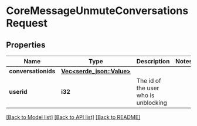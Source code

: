 # CoreMessageUnmuteConversationsRequest

## Properties

Name | Type | Description | Notes
------------ | ------------- | ------------- | -------------
**conversationids** | [**Vec<serde_json::Value>**](serde_json::Value.md) |  | 
**userid** | **i32** | The id of the user who is unblocking | 

[[Back to Model list]](../README.md#documentation-for-models) [[Back to API list]](../README.md#documentation-for-api-endpoints) [[Back to README]](../README.md)


